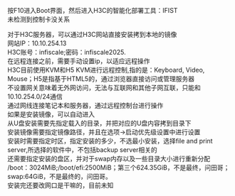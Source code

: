 按F10进入Boot界面，然后进入H3C的智能化部署工具：IFIST<br>
未检测到控制卡没关系<br>

对于H3C服务器，可以通过H3C网站直接安装拷到本地的镜像<br>
网站IP：10.10.254.13<br>
H3C账号：infiscale;密码：infiscale2025.<br>
在远程连接之前，需要手动设置ip，以适应远程操作<br>
H3C目前使用KVM和H5 KVM进行远程控制,指的是：Keyboard, Video, Mouse；H5是指基于HTML5的，通过浏览器直接访问或管理服务器<br>
不设置网关意味着无外网访问，无法与互联网和其他子网互联，只能和10.10.254.0/24通信<br>
通过网线连接笔记本和服务器，通过远程控制台进行操作<br>
如果是安装镜像，可以自动进入<br>
从U盘安装需要先指定载入的目录，并把对应的U盘内容拷到目录下<br>
安装镜像需要指定镜像路径，并且在选项->启动优先级设置中进行设置<br>
安装时需要指定时区，指定安装的多少，不选最小安装，选择file and print server,所选择的软件中，不包括backup server相关的<br>
还需要指定安装的盘区，并对于swap内存以及一些目录大小进行重新分配<br>
/boot：3024MiB;/boot/efi:2500MiB；第三个624.35GiB，不是最终，问田哥；swap:64GiB，不是最终的，问田哥。<br>
安装完还要改网口是干嘛的，目前未知<br>
